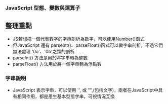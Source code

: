 ### JavaScript 型態、變數與運算子
## 整理重點
* JS若想把一個代表數字的字串剖析為數字，可以使用Number()函式
* 但JavaScript 還有 parseInt()、parseFloat()函式可以做字串剖析，不過它們無法處理 '0o'、'0b'之類的剖析
* parseInt() 方法是用於將字串轉為整數
* parseFloat() 方法用於將一個字串轉為浮點數

### 字串說明
* JavaScript 表示字串，可以使用 '', 或 "",(包括文字)，兩者在JavaScript中具有相同作用，都是產生基本型態字串，可視情況互換
